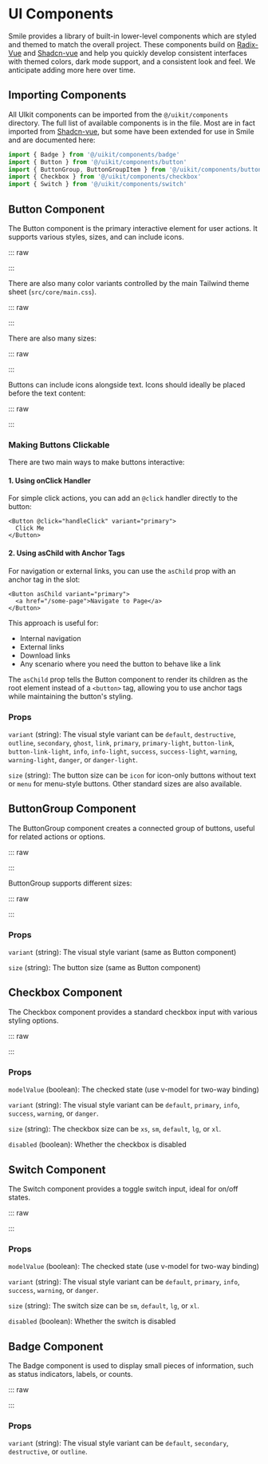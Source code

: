 <script setup>
import ButtonVariantsExample from '../examples/ButtonVariantsExample.vue'
import ButtonVariantsExampleRaw from '../examples/ButtonVariantsExample.vue?raw'
import ButtonColorVariantsExample from '../examples/ButtonColorVariantsExample.vue'
import ButtonColorVariantsExampleRaw from '../examples/ButtonColorVariantsExample.vue?raw'
import ButtonSizesExample from '../examples/ButtonSizesExample.vue'
import ButtonSizesExampleRaw from '../examples/ButtonSizesExample.vue?raw'
import ButtonIconsExample from '../examples/ButtonIconsExample.vue'
import ButtonIconsExampleRaw from '../examples/ButtonIconsExample.vue?raw'
import ButtonGroupExample from '../examples/ButtonGroupExample.vue'
import ButtonGroupExampleRaw from '../examples/ButtonGroupExample.vue?raw'
import ButtonGroupSizesExample from '../examples/ButtonGroupSizesExample.vue'
import ButtonGroupSizesExampleRaw from '../examples/ButtonGroupSizesExample.vue?raw'
import CheckboxExample from '../examples/CheckboxExample.vue'
import CheckboxExampleRaw from '../examples/CheckboxExample.vue?raw'
import SwitchExample from '../examples/SwitchExample.vue'
import SwitchExampleRaw from '../examples/SwitchExample.vue?raw'
import BadgeExample from '../examples/BadgeExample.vue'
import BadgeExampleRaw from '../examples/BadgeExample.vue?raw'

</script>

# UI Components

Smile provides a library of built-in lower-level components which are styled and
themed to match the overall project. These components build on
[Radix-Vue](https://www.radix-vue.com/) and
[Shadcn-vue](https://www.shadcn-vue.com/) and help you quickly develop
consistent interfaces with themed colors, dark mode support, and a consistent
look and feel. We anticipate adding more here over time.

## Importing Components

All UIkit components can be imported from the `@/uikit/components` directory.
The full list of available components is in the file. Most are in fact imported
from [Shadcn-vue](https://www.shadcn-vue.com/), but some have been extended for
use in Smile and are documented here:

```javascript
import { Badge } from '@/uikit/components/badge'
import { Button } from '@/uikit/components/button'
import { ButtonGroup, ButtonGroupItem } from '@/uikit/components/button-group'
import { Checkbox } from '@/uikit/components/checkbox'
import { Switch } from '@/uikit/components/switch'
```

## Button Component

The Button component is the primary interactive element for user actions. It
supports various styles, sizes, and can include icons.

::: raw

<ComponentViewer 
  name="Button Variants" 
  description="Different visual styles for buttons" 
  :raw-code="ButtonVariantsExampleRaw"
  :responsive="false"
  height="150px"
  preview-classes="p-8">

  <ButtonVariantsExample />

</ComponentViewer>

:::

There are also many color variants controlled by the main Tailwind theme sheet
(`src/core/main.css`).

::: raw

<ComponentViewer 
  name="Button Color Variants" 
  description="Themed color variants for buttons" 
  :raw-code="ButtonColorVariantsExampleRaw"
  :responsive="false"
  height="250px"
  preview-classes="p-8">

  <ButtonColorVariantsExample />

</ComponentViewer>

:::

There are also many sizes:

::: raw

<ComponentViewer 
  name="Button Sizes" 
  description="Different sizes for buttons" 
  :raw-code="ButtonSizesExampleRaw"
  :responsive="false"
  height="180px"
  preview-classes="p-8">

  <ButtonSizesExample />

</ComponentViewer>

:::

Buttons can include icons alongside text. Icons should ideally be placed before
the text content:

::: raw

<ComponentViewer 
  name="Buttons with Icons" 
  description="Buttons with various icons and variants" 
  :raw-code="ButtonIconsExampleRaw"
  :responsive="false"
  height="200px"
  preview-classes="p-8">

  <ButtonIconsExample />

</ComponentViewer>

:::

### Making Buttons Clickable

There are two main ways to make buttons interactive:

#### 1. Using onClick Handler

For simple click actions, you can add an `@click` handler directly to the
button:

```vue
<Button @click="handleClick" variant="primary">
  Click Me
</Button>
```

#### 2. Using asChild with Anchor Tags

For navigation or external links, you can use the `asChild` prop with an anchor
tag in the slot:

```vue
<Button asChild variant="primary">
  <a href="/some-page">Navigate to Page</a>
</Button>
```

This approach is useful for:

- Internal navigation
- External links
- Download links
- Any scenario where you need the button to behave like a link

The `asChild` prop tells the Button component to render its children as the root
element instead of a `<button>` tag, allowing you to use anchor tags while
maintaining the button's styling.

### Props

`variant` (string): The visual style variant can be `default`, `destructive`,
`outline`, `secondary`, `ghost`, `link`, `primary`, `primary-light`,
`button-link`, `button-link-light`, `info`, `info-light`, `success`,
`success-light`, `warning`, `warning-light`, `danger`, or `danger-light`.

`size` (string): The button size can be `icon` for icon-only buttons without
text or `menu` for menu-style buttons. Other standard sizes are also available.

## ButtonGroup Component

The ButtonGroup component creates a connected group of buttons, useful for
related actions or options.

::: raw

<ComponentViewer 
  name="ButtonGroup" 
  description="Connected group of buttons" 
  :raw-code="ButtonGroupExampleRaw"
  :responsive="false"
  height="100px"
  preview-classes="p-8">

  <ButtonGroupExample />

</ComponentViewer>

:::

ButtonGroup supports different sizes:

::: raw

<ComponentViewer 
  name="ButtonGroup Sizes" 
  description="Different sizes for button groups" 
  :raw-code="ButtonGroupSizesExampleRaw"
  :responsive="false"
  height="180px"
  preview-classes="p-8">

  <ButtonGroupSizesExample />

</ComponentViewer>

:::

### Props

`variant` (string): The visual style variant (same as Button component)

`size` (string): The button size (same as Button component)

## Checkbox Component

The Checkbox component provides a standard checkbox input with various styling
options.

::: raw

<ComponentViewer 
  name="Checkbox" 
  description="Checkbox component with variants, sizes, and states" 
  :raw-code="CheckboxExampleRaw"
  :responsive="false"
  height="80px"
  preview-classes="p-8">

  <CheckboxExample />

</ComponentViewer>

:::

### Props

`modelValue` (boolean): The checked state (use v-model for two-way binding)

`variant` (string): The visual style variant can be `default`, `primary`,
`info`, `success`, `warning`, or `danger`.

`size` (string): The checkbox size can be `xs`, `sm`, `default`, `lg`, or `xl`.

`disabled` (boolean): Whether the checkbox is disabled

## Switch Component

The Switch component provides a toggle switch input, ideal for on/off states.

::: raw

<ComponentViewer 
  name="Switch" 
  description="Switch component with variants, sizes, and states" 
  :raw-code="SwitchExampleRaw"
  :responsive="false"
  height="80px"
  preview-classes="p-8">

  <SwitchExample />

</ComponentViewer>

:::

### Props

`modelValue` (boolean): The checked state (use v-model for two-way binding)

`variant` (string): The visual style variant can be `default`, `primary`,
`info`, `success`, `warning`, or `danger`.

`size` (string): The switch size can be `sm`, `default`, `lg`, or `xl`.

`disabled` (boolean): Whether the switch is disabled

## Badge Component

The Badge component is used to display small pieces of information, such as
status indicators, labels, or counts.

::: raw

<ComponentViewer 
  name="Badge" 
  description="Badge component with different variants" 
  :raw-code="BadgeExampleRaw"
  :responsive="false"
  height="80px"
  preview-classes="p-8">

  <BadgeExample />

</ComponentViewer>

:::

### Props

`variant` (string): The visual style variant can be `default`, `secondary`,
`destructive`, or `outline`.
